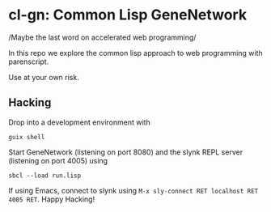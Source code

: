 # cl-gn: Common Lisp GeneNetwork

/Maybe the last word on accelerated web programming/

In this repo we explore the common lisp approach to web programming with parenscript.

Use at your own risk.

## Hacking

Drop into a development environment with
```
guix shell
```
Start GeneNetwork (listening on port 8080) and the slynk REPL server
(listening on port 4005) using
```
sbcl --load run.lisp
```
If using Emacs, connect to slynk using `M-x sly-connect RET localhost RET 4005
RET`. Happy Hacking!
